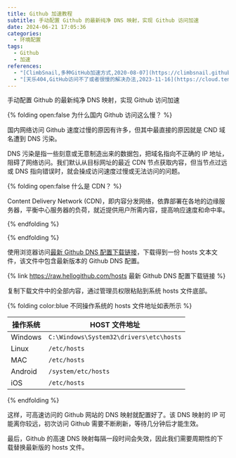 ```yaml
---
title: Github 加速教程
subtitle: 手动配置 Github 的最新纯净 DNS 映射，实现 Github 访问加速
date: 2024-06-21 17:05:36
categories:
  - 环境配置
tags:
  - Github
  - 加速
references:
  - "[ClimbSnail,多种GitHub加速方式,2020-08-07](https://climbsnail.github.io/2020/GithubSpeed/)"
  - "[天乐404,GitHub访问不了或者很慢的解决办法,2023-11-16](https://cloud.tencent.com/developer/article/2359332)"
---
```


<p id='brief'>手动配置 Github 的最新纯净 DNS 映射，实现 Github 访问加速</p>

<!-- more -->
<script>document.getElementById('brief').remove();</script>

{% folding open:false 为什么国内 Github 访问这么慢？ %}

国内网络访问 Github 速度过慢的原因有许多，但其中最直接的原因就是 CND 域名遭到 DNS 污染。

DNS 污染是指一些刻意或无意制造出来的数据包，把域名指向不正确的 IP 地址，阻碍了网络访问。我们默认从目标网址的最近 CDN 节点获取内容，但当节点过远或 DNS 指向错误时，就会操成访问速度过慢或无法访问的问题。

{% folding open:false 什么是 CDN？ %}

Content Delivery Network (CDN)，即内容分发网络，依靠部署在各地的边缘服务器，平衡中心服务器的负荷，就近提供用户所需内容，提高响应速度和命中率。

{% endfolding %}

{% endfolding %}

使用浏览器访问[最新 Github DNS 配置下载链接](https://raw.hellogithub.com/hosts)，下载得到一份 hosts 文本文件，该文件中包含最新版本的 Github DNS 配置。

{% link https://raw.hellogithub.com/hosts 最新 Github DNS 配置下载链接 %}

复制下载文件中的全部内容，通过管理员权限粘贴到系统 hosts 文件底部。

{% folding color:blue 不同操作系统的 hosts 文件地址如表所示 %}

| 操作系统 | HOST 文件地址 |
| --- | --- |
| Windows | `C:\Windows\System32\drivers\etc\hosts` |
| Linux | `/etc/hosts` |
| MAC | `/etc/hosts` |
| Android | `/system/etc/hosts` |
| iOS | `/etc/hosts` |

{% endfolding %}

这样，可高速访问的 Github 网站的 DNS 映射就配置好了。该 DNS 映射的 IP 可能离你较远，初次访问 Github 需要不断刷新，等待几分钟后才能生效。

最后，Github 的高速 DNS 映射每隔一段时间会失效，因此我们需要周期性的下载替换最新版的 hosts 文件。
